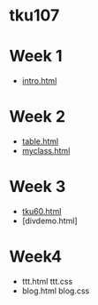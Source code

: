 # tku107

# Week 1
* [intro.html](http://127.0.0.1:1391/tku107/w01/intro.html)
# Week 2
* [table.html](http://127.0.0.1:1391/tku107/w02/table.html)
* [myclass.html](http://127.0.0.1:1391/tku107/w02/%E8%AA%B2%E8%A1%A8.html)
# Week 3
* [tku60.html](http://127.0.0.1:1391/tku107/w03/tku60.html)
* [divdemo.html]

# Week4
* ttt.html ttt.css
* blog.html blog.css
<!--stackedit_data:
eyJoaXN0b3J5IjpbLTE4ODY0OTM4MzNdfQ==
-->